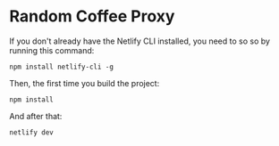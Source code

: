 # Random Coffee Proxy

If you don't already have the Netlify CLI installed, you need to so so by running this command:

```
npm install netlify-cli -g
```

Then, the first time you build the project:

```
npm install
```

And after that:

```
netlify dev
```